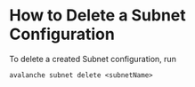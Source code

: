 # How to Delete a Subnet Configuration

To delete a created Subnet configuration, run

`avalanche subnet delete <subnetName>`

